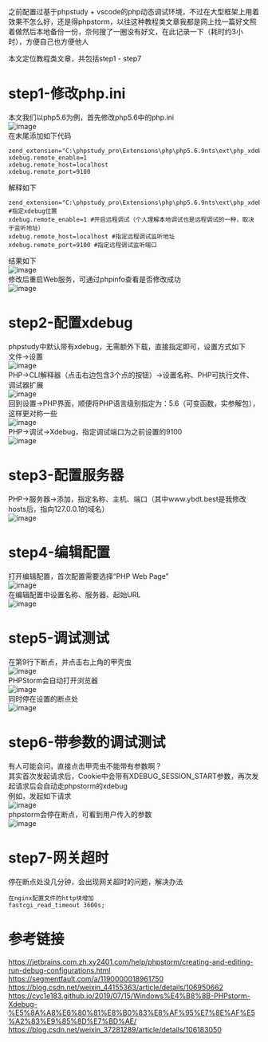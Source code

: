 之前配置过基于phpstudy + vscode的php动态调试环境，不过在大型框架上用着效果不怎么好，还是得phpstorm，以往这种教程类文章我都是网上找一篇好文照着做然后本地备份一份，奈何搜了一圈没有好文，在此记录一下（耗时约3小时），方便自己也方便他人

本文定位教程类文章，共包括step1 - step7
# step1-修改php.ini
本文我们以php5.6为例，首先修改php5.6中的php.ini  
![image](./基于PHPStudy-PHPStorm配置PHP动态调试环境/04.png)  
在末尾添加如下代码  
```
zend_extension="C:\phpstudy_pro\Extensions\php\php5.6.9nts\ext\php_xdebug.dll"
xdebug.remote_enable=1
xdebug.remote_host=localhost
xdebug.remote_port=9100
```
解释如下  
```
zend_extension="C:\phpstudy_pro\Extensions\php\php5.6.9nts\ext\php_xdebug.dll" #指定xdebug位置
xdebug.remote_enable=1 #开启远程调试（个人理解本地调试也是远程调试的一种，取决于监听地址）
xdebug.remote_host=localhost #指定远程调试监听地址
xdebug.remote_port=9100 #指定远程调试监听端口
```
结果如下  
![image](./基于PHPStudy-PHPStorm配置PHP动态调试环境/05.png)  
修改后重启Web服务，可通过phpinfo查看是否修改成功  
![image](./基于PHPStudy-PHPStorm配置PHP动态调试环境/10.png)  

# step2-配置xdebug
phpstudy中默认带有xdebug，无需额外下载，直接指定即可，设置方式如下  
文件->设置  
![image](./基于PHPStudy-PHPStorm配置PHP动态调试环境/01.png)  
PHP->CLI解释器（点击右边包含3个点的按钮）->设置名称、PHP可执行文件、调试器扩展  
![image](./基于PHPStudy-PHPStorm配置PHP动态调试环境/02.png)  
回到设置->PHP界面，顺便将PHP语言级别指定为：5.6（可变函数，实参解包），这样更对称一些  
![image](./基于PHPStudy-PHPStorm配置PHP动态调试环境/03.png)  
PHP->调试->Xdebug，指定调试端口为之前设置的9100  
![image](./基于PHPStudy-PHPStorm配置PHP动态调试环境/06.png)  

# step3-配置服务器
PHP->服务器->添加，指定名称、主机、端口（其中www.ybdt.best是我修改hosts后，指向127.0.0.1的域名）  
![image](./基于PHPStudy-PHPStorm配置PHP动态调试环境/07.png)  

# step4-编辑配置
打开编辑配置，首次配置需要选择“PHP Web Page”  
![image](./基于PHPStudy-PHPStorm配置PHP动态调试环境/08.png)  
在编辑配置中设置名称、服务器、起始URL  
![image](./基于PHPStudy-PHPStorm配置PHP动态调试环境/09.png)  

# step5-调试测试
在第9行下断点，并点击右上角的甲壳虫  
![image](./基于PHPStudy-PHPStorm配置PHP动态调试环境/11.png)  
PHPStorm会自动打开浏览器  
![image](./基于PHPStudy-PHPStorm配置PHP动态调试环境/12.png)  
同时停在设置的断点处  
![image](./基于PHPStudy-PHPStorm配置PHP动态调试环境/13.png)  

# step6-带参数的调试测试
有人可能会问，直接点击甲壳虫不能带有参数啊？  
其实首次发起请求后，Cookie中会带有XDEBUG_SESSION_START参数，再次发起请求后会自动走phpstorm的xdebug  
例如，发起如下请求  
![image](./基于PHPStudy-PHPStorm配置PHP动态调试环境/14.png)  
phpstorm会停在断点，可看到用户传入的参数  
![image](./基于PHPStudy-PHPStorm配置PHP动态调试环境/15.png)  

# step7-网关超时
停在断点处没几分钟，会出现网关超时的问题，解决办法  
```
在nginx配置文件的http块增加
fastcgi_read_timeout 3600s;
```

# 参考链接
https://jetbrains.com.zh.xy2401.com/help/phpstorm/creating-and-editing-run-debug-configurations.html  
https://segmentfault.com/a/1190000018961750  
https://blog.csdn.net/weixin_44155363/article/details/106950662  
https://cyc1e183.github.io/2019/07/15/Windows%E4%B8%8B-PHPstorm-Xdebug-%E5%8A%A8%E6%80%81%E8%B0%83%E8%AF%95%E7%8E%AF%E5%A2%83%E9%85%8D%E7%BD%AE/  
https://blog.csdn.net/weixin_37281289/article/details/106183050  